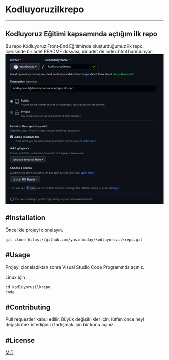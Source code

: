 # Kodluyoruzilkrepo
-----------------------------
## Kodluyoruz Eğitimi kapsamında açtığım ilk repo
Bu repo Kodluyoruz Front-End Eğitiminde oluşturduğumuz ilk repo. İçerisinde bir adet README dosyası, bir adet de index.html barındırıyor.
![Fotor](Images/13.png)

#Installation
------------------------------
Öncelikle projeyi clonelayın.
 ``` 
 git clone https://github.com/yasinbuday/kodluyoruzilkrepo.git  
 ```
#Usage
---
Projeyi cloneladıktan sonra Visual Studio Code Programında açınız.

Linux için :
```
cd kodluyoruzilkrepo
code .
```
#Contributing
---
Pull requestler kabul edilir. Büyük değişiklikler için, lütfen önce neyi değiştirmek istediğinizi tartışmak için bir konu açınız.

#License 
---
[MIT](https://choosealicense.com/licenses/mit/)
